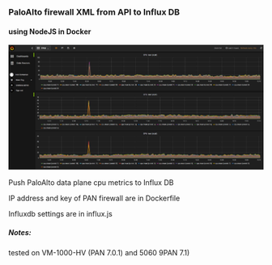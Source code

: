 ### PaloAlto firewall XML from API to Influx DB 
#### using NodeJS in Docker

![Grafana](pan2influx.JPG)

Push PaloAlto data plane cpu metrics to Influx DB

IP address and key of PAN firewall are in Dockerfile

Influxdb settings are in influx.js


##### Notes:
tested on VM-1000-HV (PAN 7.0.1) and 5060 9PAN 7.1)